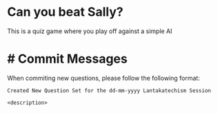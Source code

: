 # Can you beat Sally?
This is a quiz game where you play off against a simple AI

# # Commit Messages
When commiting new questions, please follow the following format:

```
Created New Question Set for the dd-mm-yyyy Lantakatechism Session

<description>
```